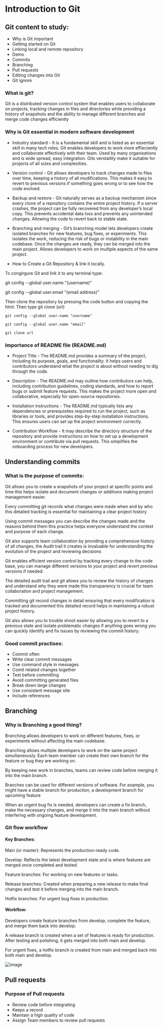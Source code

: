 # Introduction to Git

## Git content to study:

- Why is Git important
- Getting started on Git
- Linking local and remote repository
- Demo
- Commits
- Branching
- Pull requests
- Editing changes into Git
- Git ignore

### What is git?

Git is a distributed version control system that enables users to collaborate on projects, tracking changes in files and directories while providing a history of snapshots and the ability to manage different branches and merge code changes efficiently

### Why is Git essential in modern software development

- Industry standard - It is a fundamental skill and is listed as an essential skill in many tech roles. Git enables developers to work more effieciently and collaborate effectively with their team. Used by many organisations and is wide spread, easy integration. Gits verstaility make it suitable for projects of all sizes and complexities.

- Version control - Git allows developers to track changes made to files over time, keeping a history of all modifications. This makes it easy to revert to previous versions if something goes wrong or to see how the code evolved.
  
- Backup and restore - Git naturally serves as a backup mechanism since every clone of a repository contains the entire project history. If a server crashes, the project can be fully recovered from any developer’s local copy. This prevents accidental data loss and prevents any unintended changes. Allowing the code to revert back to stable state.

- Branching and merging -  Git’s branching model lets developers create isolated branches for new features, bug fixes, or experiments. This isolates the work, reducing the risk of bugs or instability in the main codebase. Once the changes are ready, they can be merged into the main project. Allows developers to work on multiple aspects of the same project.

- How to Create a Git Repository & link it locally.

To congirgure Git and link it to any terminal type:

git config --global user.name "(username)"

git config --global user.email "(email address)"

Then clone the repository by pressing the code button and copying the html. Then type git clone (url)
```
git config --global user.name "username"
```
```
git config --global user.name "email"
```
```
git clone url
```

### Importance of README file (README.md)

- Project Title - The README.md provides a summary of the project, including its purpose, goals, and functionality. It helps users and contributors understand what the project is about without needing to dig through the code.

- Description - The README.md may outline how contributors can help, including contribution guidelines, coding standards, and how to report bugs or submit feature requests. This makes the project more open and collaborative, especially for open-source repositories.

- Installation instructions - The README.md typically lists any dependencies or prerequisites required to run the project, such as libraries or tools, and provides step-by-step installation instructions. This ensures users can set up the project environment correctly.

- Contribution Workflow - It may describe the directory structure of the repository and provide instructions on how to set up a development environment or contribute via pull requests. This simplifies the onboarding process for new developers.

## Understanding commits

### What is the purpose of commits:

Git allows you to create a snapshots of your project at specific points and time this helps isolate and document changes or additions making project management easier.

Every committing git records what changes were made when and by who this detailed tracking is essential for maintaining a clear project history

Using commit messages you can describe the changes made and the reasons behind them this practice helps everyone understand the context and purpose of each change.

Git also supports team collaboration by providing a comprehensive history of all changes, the Audit trail it creates is invaluable for understanding the evolution of the project and reviewing decisions

Git enables efficient version control by tracking every change to the code base, you can manage different versions to your project and revert previous versions if needed. 

The detailed audit trail and git allows you to review the history of changes and understand why they were made this transparency is crucial for team collaboration and project management.

Committing git record changes in detail ensuring that every modification is tracked and documented this detailed record helps in maintaining a robust project history.

Git also allows you to trouble shoot easier by allowing you to revert to a previous state and isolate problematic changes if anything goes wrong you can quickly identify and fix issues by reviewing the commit history.

### Good commit practises:

- Commit often
- Write clear commit messages
- Use command style in messages
- Comit related changes together
- Test before committing
- Avoid committing generated files
- Break down large changes
- Use consistent message stle
- Include references

## Branching 

### Why is Branching a good thing?

Branching allows developers to work on different features, fixes, or experiments without affecting the main codebase.

Branching allows multiple developers to work on the same project simultaneously. Each team member can create their own branch for the feature or bug they are working on.

By keeping new work in branches, teams can review code before merging it into the main branch.

Branches can be used for different versions of software. For example, you might have a stable branch for production, a development branch for upcoming feature

When an urgent bug fix is needed, developers can create a fix branch, make the necessary changes, and merge it into the main branch without interfering with ongoing feature development.

### Git flow workflow

#### Key Branches:

Main (or master): Represents the production-ready code.

Develop: Reflects the latest development state and is where features are merged once completed and tested.

Feature branches: For working on new features or tasks.

Release branches: Created when preparing a new release to make final changes and test it before merging into the main branch.

Hotfix branches: For urgent bug fixes in production.

#### Workflow:

Developers create feature branches from develop, complete the feature, and merge them back into develop.

A release branch is created when a set of features is ready for production. After testing and polishing, it gets merged into both main and develop.

For urgent fixes, a hotfix branch is created from main and merged back into both main and develop.

![image](https://github.com/user-attachments/assets/e66f4c0e-b6df-4e90-a0d1-f95c5e413ae2)

## Pull requests

### Purpose of Pull requests

- Review code before integrating
- Keeps a record
- Maintain a high quality of code
- Assign Team members to review pull requests













  




